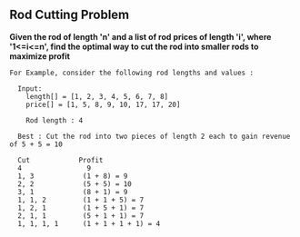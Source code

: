 ## Rod Cutting Problem ##

**Given the rod of length 'n' and a list of rod prices of length 'i', where '1<=i<=n', find the optimal way to cut the rod 
into smaller rods to maximize profit**

    For Example, consider the following rod lengths and values :
    
      Input:
        length[] = [1, 2, 3, 4, 5, 6, 7, 8]
        price[] = [1, 5, 8, 9, 10, 17, 17, 20]
        
        Rod length : 4
        
      Best : Cut the rod into two pieces of length 2 each to gain revenue of 5 + 5 = 10
      
      Cut            Profit
      4                9
      1, 3            (1 + 8) = 9
      2, 2            (5 + 5) = 10
      3, 1            (8 + 1) = 9
      1, 1, 2         (1 + 1 + 5) = 7
      1, 2, 1         (1 + 5 + 1) = 7
      2, 1, 1         (5 + 1 + 1) = 7
      1, 1, 1, 1      (1 + 1 + 1 + 1) = 4
